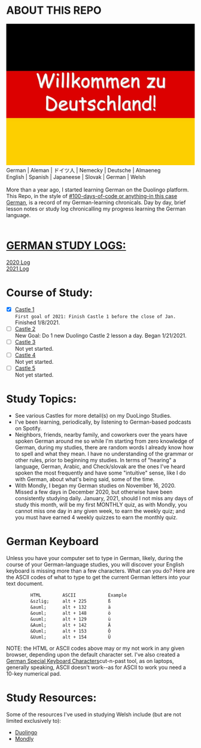 # ABOUT THIS REPO 
![Willkommen zu Deutschland](https://github.com/EO4wellness/T-I-L/blob/main/polyglot/aleman/images/Willkommen-zu-Deutschland-Welcome-to-Germany.jpg)<br>
      German  | Aleman    |  ドイツ人  |  Nemecky |  Deutsche  |  Almaeneg <br>
      English | Spanish  | Japaneese | Slovak     | German    |  Welsh  <br>
<br>
More than a year ago, I started learning German on the Duolingo platform. This Repo, in the style of [#100-days-of-code or anything-in this case German](https://github.com/EO4wellness/100-days-of-code), is a record of my German-learning chronicals.  Day by day, brief lesson notes or study log chronicalling my progress learning the German language. <br>
<br>
# [GERMAN STUDY LOGS:](https://github.com/EO4wellness/T-I-L/tree/main/polyglot/aleman/study-logs)<br>
[2020 Log](https://github.com/EO4wellness/T-I-L/blob/main/polyglot/aleman/study-logs/2020_log.md)<br>
[2021 Log](https://github.com/EO4wellness/T-I-L/tree/main/polyglot/aleman/study-logs/2021_log.md) <br>

# Course of Study:
-[X] [Castle 1](https://github.com/EO4wellness/T-I-L/blob/main/polyglot/aleman/Castle-1/README.md)<br> 
`First goal of 2021: Finish Castle 1 before the close of Jan.` Finished 1/8/2021. <br>
-[ ] [Castle 2](https://github.com/EO4wellness/T-I-L/blob/main/polyglot/aleman/Castle-2/README.md)<br>
New Goal: Do 1 new Duolingo Castle 2 lesson a day. Began 1/21/2021.  <br> 
-[ ] [Castle 3](https://github.com/EO4wellness/T-I-L/blob/main/polyglot/aleman/Castle-3/README.md)<br>
Not yet started. <br> 
-[ ] [Castle 4](https://github.com/EO4wellness/T-I-L/blob/main/polyglot/aleman/Castle-4/README.md)<br> 
Not yet started. <br> 
-[ ] [Castle 5](https://github.com/EO4wellness/T-I-L/blob/main/polyglot/aleman/Castle-5/README.md)<br> 
Not yet started. <br> 

# Study Topics: 
* See various Castles for more detail(s) on my DuoLingo Studies.  
* I've been learning, periodically, by listening to German-based podcasts on Spotify.  
* Neighbors, friends, nearby family, and coworkers over the years have spoken German around me so while I'm starting from zero knowledge of German, during my studies, there are random words I already know how to spell and what they mean.  I have no understanding of the grammar or other rules, prior to beginning my studies. In terms of "hearing" a language, German, Arabic, and Check/slovak are the ones I've heard spoken the most frequently and have some "intuitive" sense, like I do with German, about what's being said, some of the time. 
* With Mondly, I began my German studies on November 16, 2020. Missed a few days in December 2020, but otherwise have been consistently studying daily. January, 2021, should I not miss any days of study this month, will be my first MONTHLY quiz, as with Mondly, you cannot miss one day in any given week, to earn the weekly quiz; and you must have earned 4 weekly quizzes to earn the monthly quiz. 

# German Keyboard 
Unless you have your computer set to type in German, likely, during the course of your German-language studies, you will discover your English keyboard is missing more than a few characters.  What can you do? Here are the ASCII codes of what to type to get the current German letters into your text document.
            
             HTML        ASCII            Example 
             &szlig;     alt + 225        ß
             &auml;      alt + 132        ä
             &ouml;      alt + 148        ö
             &uuml;      alt + 129        ü
             &Auml;      alt + 142        Ä
             &Ouml;      alt + 153        Ö
             &Uuml;      alt + 154        Ü
                      
 NOTE: the HTML or ASCII codes above may or my not work in any given browser, depending upon the default character set.  I've also created a [German Special Keyboard Characters](https://github.com/EO4wellness/T-I-L/blob/main/polyglot/aleman/special-characters.md)cut-n-past tool, as on laptops, generally speaking, ASCII doesn't work--as for ASCII to work you need a 10-key numerical pad. 

# Study Resources:
Some of the resources I've used in studying Welsh include (but are not limited exclusively to):
* [Duolingo](https://www.duolingo.com/)<br>
* [Mondly](https://app.mondly.com/home)<br>

